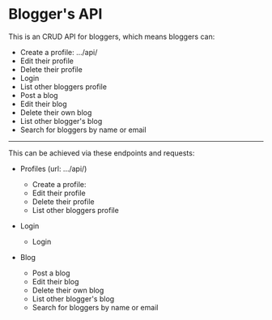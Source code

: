 # Blogger's API
This is an CRUD API for bloggers, which means bloggers can:
* Create a profile: .../api/
* Edit their profile
* Delete their profile
* Login
* List other bloggers profile
* Post a blog 
* Edit their blog 
* Delete their own blog
* List other blogger's blog
* Search for bloggers by name or email
---
This can be achieved via these endpoints and requests:
* Profiles (url: .../api/)
    * Create a profile: 
    * Edit their profile
    * Delete their profile
    * List other bloggers profile

* Login
    * Login

* Blog
    * Post a blog 
    * Edit their blog 
    * Delete their own blog
    * List other blogger's blog
    * Search for bloggers by name or email
